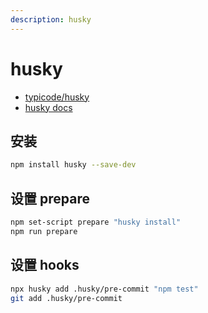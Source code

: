 ```yaml
---
description: husky
---
```


# husky

- [typicode/husky](https://github.com/typicode/husky)
- [husky docs](https://typicode.github.io/husky)

## 安装

```bash npm2yarn
npm install husky --save-dev
```

## 设置 prepare

```bash
npm set-script prepare "husky install"
npm run prepare
```

## 设置 hooks

```bash
npx husky add .husky/pre-commit "npm test"
git add .husky/pre-commit
```
